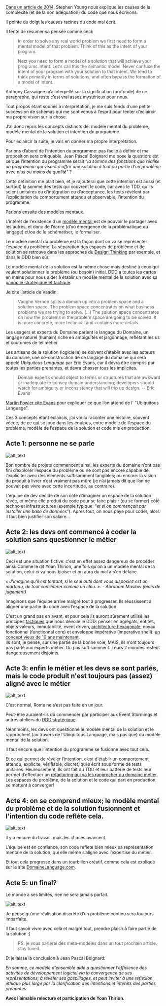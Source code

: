 

[Dans un article de 2014](https://syounggallery.wordpress.com/2014/11/03/why-your-code-is-so-hard-to-understand/), Stephen Young nous explique les causes de la complexité (et de la non adéquation) du code que nous écrivons.

Il pointe du doigt les causes racines du code mal écrit.

Il tente de résumer sa pensée comme ceci:


>In order to solve any real world problem we first need to form a mental model of that problem.
Think of this as the intent of your program.

>Next you need to form a model of a solution that will achieve your programs intent.
>Let's call this the semantic model. 
>Never confuse the intent of your program with your solution to that intent.
We tend to think primarily in terms of solutions, and often bypass the formation of a model of intent.



Anthony Cassaigne m’a interpellé sur la signification (profonde) de ce paragraphe, qui reste c’est vrai assez mystérieux pour nous.

Tout propos étant soumis à interprétation, je me suis fendu d’une petite succession de schémas qui me sont venus à l’esprit pour tenter d’éclaircir ma propre vision sur la chose.

J’ai donc repris les concepts distincts de: modèle mental du problème, modèle mental de la solution et intention du programme.

Pour éclaircir la suite, je vais en donner ma propre interprétation.

Parlons d’abord de l’intention du programme: pas facile à définir  et ma proposition sera critiquable. Jean Pascal Boignard me pose la question: est ce que l’intention du programme serait “_la somme des fonctions que réalise un programme qui visent à offrir une solution à tout ou partie d'un problème avec plus ou moins de qualité_“ ?

Cette définition me plait bien, et je rajouterai que cette intention est aussi (et surtout) la somme des tests qui couvrent le code, car avec le TDD, qu’ils soient unitaires ou d’intégration ou d’acceptance, les tests révèlent par l’explicitation du comportement attendu et observable, l’intention du programme.

Parlons ensuite des modèles mentaux.

L’intérêt de l'existence d’un [modèle mental ](https://www.scotthyoung.com/blog/2020/06/08/best-mental-models/)est de pouvoir le partager avec les autres, et donc de l’écrire (d’où émergence de la problématique du langage) et/ou de le schématiser, le formaliser.

Le modèle mental du problème est la façon dont on va se représenter l’espace du problème. La séparation des espaces de problème et de solution se retrouve dans les approches du  [Design Thinking](https://medium.com/@raffaele.bagalini/la-premi%C3%A8re-%C3%A9tape-du-design-thinking-1df387bf3cd4) par exemple, et dans le DDD bien sûr.

Le modèle mental de la solution est la même chose mais destiné à ceux qui veulent solutionner le problème (ou besoin) initial. DDD a toutes les cartes en mains pour nous aider à établir un modèle mental de la solution avec sa [panoplie stratégique et tactique](https://vaadin.com/blog/ddd-part-1-strategic-domain-driven-design).

Je cite l’article de Vaadin:



>Vaughn Vernon splits a domain up into a problem space and a solution space. The problem space concentrates on what business problems we are trying to solve. (...)
>The solution space concentrates on how the problems in the problem space are going to be solved. It is more concrete, more technical and contains more details.



Les usagers et experts du Domaine parlent le langage du Domaine, un langage naturel (humain) riche en ambiguïtés et jargonnage, reflétant les us et coutumes de tel métier.

Les artisans de la solution (logicielle) se doivent d’établir avec les acteurs du domaine, une co-construction de ce langage du domaine qui sera appelé _Ubiquitous Language_ par Eric Evans, car il devra être compris par toutes les parties prenantes, et devra chasser tous les implicites.

>Domain experts should object to terms or structures that are awkward or inadequate to convey domain understanding; developers should watch for ambiguity or inconsistency that will trip up design.
-- Eric Evans

[Martin Fowler cite Evans](https://martinfowler.com/bliki/UbiquitousLanguage.html) pour expliquer ce que l’on attend de l' "Ubiquitous Language".

Ces 3 concepts étant éclaircis, j’ai voulu raconter une histoire, souvent vécue, de ce qui se joue dans les équipes, entre modèle de l’espace du problème, modèle de l’espace de la solution et code mis en production.


## Acte 1: personne ne se parle


![alt_text](acte1.png)


Bon nombre de projets commencent ainsi: les experts du domaine n’ont pas fini d’explorer l’espace du problème ou ne sont pas encore capable de l’expliciter avec des éléments suffisamment tangibles; ou encore: la vision du produit à livrer n’est vraiment pas mûre (je n’ai jamais dit que l’on ne pouvait pas vivre avec cette incertitude, au contraire).

L’équipe de dev décide de son côté d’imaginer un espace de la solution rêvée, et même elle produit du code pour se faire plaisir (ou se former) côté techno et infrastructures (exemple typique: “_et si on commençait par installer une base de données_”). Après tout, on nous paye pour coder, alors il faut bien justifier son salaire...


## Acte 2: les devs ont commencé à coder la solution sans questionner le métier


![alt_text](acte2.png "image_tooltip")

Ceci est une situation fictive: c'est en effet assez dangereux de procéder ainsi.
Comme le dit Yoan Thirion, une fois qu'on a un modèle mental de la solution, celui-ci va nous biaiser et on aura du mal à s'en défaire.

*« J'imagine qu'il est tentant, si le seul outil dont vous disposiez est un marteau, de tout considérer comme un clou. ». - Abraham Maslow (biais de jugement)*

Imaginons que l’équipe arrive malgré tout à progresser.
Ils réussissent à aligner une partie du code avec l’espace de la solution.

C’est un grand pas en avant, et pour cela ils auront sûrement utilisé les principes [tactiques](https://vaadin.com/blog/ddd-part-2-tactical-domain-driven-design) que nous dévoile le DDD: penser en agrégats, entités, objets valeurs, immutabilité, event driven, [architecture hexagonale](https://vaadin.com/blog/ddd-part-3-domain-driven-design-and-the-hexagonal-architecture), noyau fonctionnel (functionnal core) et enveloppe impérative (imperative shell): [un concept vieux de 10 ans maintenant](https://github.com/kbilsted/Functional-core-imperative-shell/blob/master/README.md). \
Ils sont, je pense, sur une partie de la bonne voie, MAIS, ils n’ont toujours pas parlé aux experts métier. Ou pas suffisamment. Leurs 2 mondes restent dangereusement disjoints.


## Acte 3: enfin le métier et les devs se sont parlés, mais le code produit n'est toujours pas (assez) aligné avec le métier


![alt_text](acte3.png "image_tooltip")


C’est normal, Rome ne s’est pas faite en un jour.

Peut-être auraient-ils dû commencer par participer aux Event Stormings et autres ateliers du [DDD stratégique](https://www.goodreads.com/book/show/15756865-implementing-domain-driven-design).

Néanmoins, les devs ont questionné le modèle mental de la solution et le rapprochent (au travers de l’Ubiquitous Language, mais pas que) du modèle mental de la solution.

Il faut encore que l’intention du programme se fusionne avec tout cela.

Et ce qui permet de révèler l’intention, c’est d'établir un comportement attendu, explicite, vérifiable, discret, qui s’écrit sous forme de tests unitaires.
Heureusement, ils ont fait du TDD et leur batterie de tests leur permet d’effectuer un [refactoring qui va les rapprocher du domaine métier](https://www.youtube.com/watch?v=_dQRAsVhCqA).
Les espaces du problème, de la solution et le code qui part en production, se mettent à converger!


## Acte 4: on se comprend mieux; le modèle mental du problème et de la solution fusionnent et l'intention du code reflète cela.


![alt_text](acte4.png "image_tooltip")


Il y a encore du travail, mais les choses avancent.

L’équipe est en confiance, son code reflète bien mieux sa représentation mentale de la solution, qui elle même s’aligne avec l’expertise du métier.

Et tout cela progresse dans un tourbillon créatif, comme cela est expliqué sur le site [DomaineLanguage.com](https://www.domainlanguage.com/ddd/whirlpool/).



## Acte 5: un final?

Le monde a ses limites, rien ne sera jamais parfait.


![alt_text](acte5.png "image_tooltip")


Je pense qu’une réalisation discrète d’un problème continu sera toujours imparfaite.

Il faut savoir vivre avec celà et malgré tout, prendre plaisir à faire partie de la solution :)


>PS: je vous parlerai des méta-modèles dans un tout prochain article. stay tuned.



Et je laisse la conclusion à Jean Pascal Boignard:

_En somme, ce modèle d'ensemble aide à questionner l'efficience des activités de développement logiciel via la convergence de ses représentations; à révéler ses gaspillages, et peut inviter à une réflexion éthique plus large par la clarification des intentions et intérêts des parties prenantes._


__Avec l’aimable relecture et participation de Yoan Thirion.__